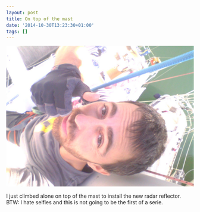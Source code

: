 ```yaml
---
layout: post
title: On top of the mast
date: '2014-10-30T13:23:30+01:00'
tags: []
---
```

![On top of the mast](/files/tumblr_ne9br6Iksu1tq106bo1_1280.jpg)


I just climbed alone on top of the mast to install the new radar reflector. BTW: I hate selfies and this is not going to be the first of a serie.

